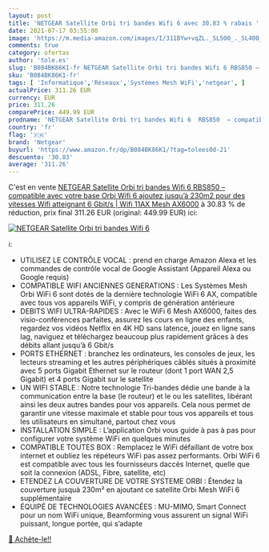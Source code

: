 ```yaml
---
layout: post
title: 'NETGEAR Satellite Orbi tri bandes Wifi 6 avec 30.83 % rabais '
date: 2021-07-17 03:55:00
image: 'https://m.media-amazon.com/images/I/311BYw+vqZL._SL500_._SL400_.jpg'
comments: true
category: ofertas
author: 'tole.es'
slug: 'B084BK86K1-fr NETGEAR Satellite Orbi tri bandes Wifi 6 RBS850 –...'
sku: 'B084BK86K1-fr'
tags: [ 'Informatique','Réseaux','Systèmes Mesh WiFi','netgear', ]
actualPrice: 311.26 EUR
currency: EUR
price: 311.26
comparePrice: 449.99 EUR
prodname: 'NETGEAR Satellite Orbi tri bandes Wifi 6  RBS850  – compatible avec votre base Orbi Wifi 6  ajoutez jusqu’à 230m2  pour des vitesses Wifi atteignant 6 Gbit/s | Wifi 11AX Mesh AX6000'
country: 'fr'
flag: '🇫🇷'
brand: 'Netgear'
buyurl: 'https://www.amazon.fr/dp/B084BK86K1/?tag=tolees0d-21'
descuento: '30.83'
average: '311.26'
---
```


C'est en vente [NETGEAR Satellite Orbi tri bandes Wifi 6  RBS850  – compatible avec votre base Orbi Wifi 6  ajoutez jusqu’à 230m2  pour des vitesses Wifi atteignant 6 Gbit/s | Wifi 11AX Mesh AX6000](https://www.amazon.fr/dp/B084BK86K1/?tag=tolees0d-21)  à  30.83 % de réduction, prix final  311.26 EUR (original: 449.99 EUR) ici:

[![NETGEAR Satellite Orbi tri bandes Wifi 6](https://m.media-amazon.com/images/I/311BYw+vqZL._SL500_._SL400_.jpg)](https://www.amazon.fr/dp/B084BK86K1/?tag=tolees0d-21)

ℹ️:

- UTILISEZ LE CONTRÔLE VOCAL : prend en charge Amazon Alexa et les commandes de contrôle vocal de Google Assistant (Appareil Alexa ou Google requis)
- COMPATIBLE WIFI ANCIENNES GENERATIONS : Les Systèmes Mesh Orbi WiFi 6 sont dotés de la dernière technologie WiFi 6 AX, compatible avec tous vos appareils WiFi, y compris de génération antérieure
- DEBITS WIFI ULTRA-RAPIDES : Avec le WiFi 6 Mesh AX6000, faites des visio-conférences parfaites, assurez les cours en ligne des enfants, regardez vos vidéos Netflix en 4K HD sans latence, jouez en ligne sans lag, naviguez et téléchargez beaucoup plus rapidement grâces à des débits allant jusqu’à 6 Gbit/s
- PORTS ETHERNET : branchez les ordinateurs, les consoles de jeux, les lecteurs streaming et les autres périphériques câblés situés à proximité avec 5 ports Gigabit Ethernet sur le routeur (dont 1 port WAN 2,5 Gigabit) et 4 ports Gigabit sur le satellite
- UN WIFI STABLE : Notre technologie Tri-bandes dédie une bande à la communication entre la base (le routeur) et le ou les satellites, libérant ainsi les deux autres bandes pour vos appareils. Cela nous permet de garantir une vitesse maximale et stable pour tous vos appareils et tous les utilisateurs en simultané, partout chez vous
- INSTALLATION SIMPLE : L’application Orbi vous guide à pas à pas pour configurer votre système WiFi en quelques minutes
- COMPATIBLE TOUTES BOX : Remplacez le WiFi défaillant de votre box internet et oubliez les répéteurs WiFi pas assez performants. Orbi WiFi 6 est compatible avec tous les fournisseurs daccès Internet, quelle que soit la connexion (ADSL, Fibre, satellite, etc)
- ETENDEZ LA COUVERTURE DE VOTRE SYSTEME ORBI : Étendez la couverture jusquà 230m² en ajoutant ce satellite Orbi Mesh WiFi 6 supplémentaire
- ÉQUIPÉ DE TECHNOLOGIES AVANCÉES : MU-MIMO, Smart Connect pour un nom WiFi unique, Beamforming vous assurent un signal WiFi puissant, longue portée, qui s’adapte

[🛒 Achète-le!!](https://www.amazon.fr/dp/B084BK86K1/?tag=tolees0d-21)
